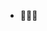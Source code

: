 - 👋👋👋

<!---
HenryWu28/HenryWu28 is a ✨ special ✨ repository because its `README.md` (this file) appears on your GitHub profile.
You can click the Preview link to take a look at your changes.
--->

